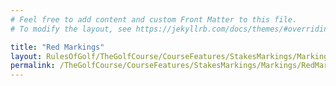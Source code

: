 ```yaml
---
# Feel free to add content and custom Front Matter to this file.
# To modify the layout, see https://jekyllrb.com/docs/themes/#overriding-theme-defaults

title: "Red Markings"
layout: RulesOfGolf/TheGolfCourse/CourseFeatures/StakesMarkings/Markings/RedMarkings
permalink: /TheGolfCourse/CourseFeatures/StakesMarkings/Markings/RedMarkings.html
---
```

